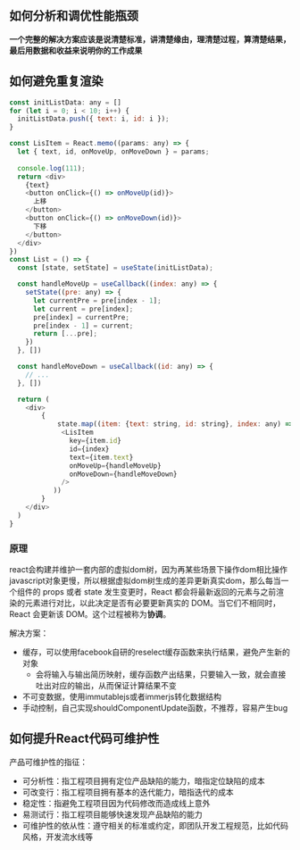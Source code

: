 ## 如何分析和调优性能瓶颈
**一个完整的解决方案应该是说清楚标准，讲清楚缘由，理清楚过程，算清楚结果，最后用数据和收益来说明你的工作成果**

## 如何避免重复渲染

```js
const initListData: any = []
for (let i = 0; i < 10; i++) {
  initListData.push({ text: i, id: i });
}

const LisItem = React.memo((params: any) => {
  let { text, id, onMoveUp, onMoveDown } = params;
  
  console.log(111);
  return <div>
    {text}
    <button onClick={() => onMoveUp(id)}>
      上移
    </button>
    <button onClick={() => onMoveDown(id)}>
      下移
    </button>
  </div>
})
const List = () => {
  const [state, setState] = useState(initListData);

  const handleMoveUp = useCallback((index: any) => {
    setState((pre: any) => {
      let currentPre = pre[index - 1];
      let current = pre[index];
      pre[index] = currentPre;
      pre[index - 1] = current;
      return [...pre];
    })
  }, [])

  const handleMoveDown = useCallback((id: any) => {
    // ...
  }, [])

  return (
    <div>
        {
            state.map((item: {text: string, id: string}, index: any) => (
             <LisItem
               key={item.id}
               id={index}
               text={item.text}
               onMoveUp={handleMoveUp}
               onMoveDown={handleMoveDown}
             />
           ))
        }
    </div>
  ) 
}
```
### 原理
react会构建并维护一套内部的虚拟dom树，因为再某些场景下操作dom相比操作javascript对象更慢，所以根据虚拟dom树生成的差异更新真实dom，那么每当一个组件的 props 或者 state 发生变更时，React 都会将最新返回的元素与之前渲染的元素进行对比，以此决定是否有必要更新真实的 DOM。当它们不相同时，React 会更新该 DOM。这个过程被称为**协调**。

解决方案：
- 缓存，可以使用facebook自研的reselect缓存函数来执行结果，避免产生新的对象
  - 会将输入与输出简历映射，缓存函数产出结果，只要输入一致，就会直接吐出对应的输出，从而保证计算结果不变
- 不可变数据，使用immutablejs或者immerjs转化数据结构
- 手动控制，自己实现shouldComponentUpdate函数，不推荐，容易产生bug

## 如何提升React代码可维护性
产品可维护性的指征：
- 可分析性：指工程项目拥有定位产品缺陷的能力，暗指定位缺陷的成本
- 可改变行：指工程项目拥有基本的迭代能力，暗指迭代的成本
- 稳定性：指避免工程项目因为代码修改而造成线上意外
- 易测试行：指工程项目能够快速发现产品缺陷的能力
- 可维护性的依从性：遵守相关的标准或约定，即团队开发工程规范，比如代码风格，开发流水线等